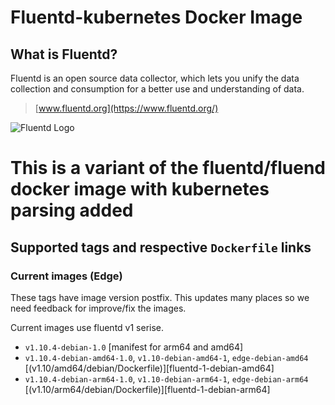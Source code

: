 Fluentd-kubernetes Docker Image
====================

## What is Fluentd?

Fluentd is an open source data collector, which lets you unify the data
collection and consumption for a better use and understanding of data.

> [www.fluentd.org](https://www.fluentd.org/)

![Fluentd Logo](https://www.fluentd.org/assets/img/miscellany/fluentd-logo.png)


# This is a variant of the fluentd/fluend docker image with kubernetes parsing added

## Supported tags and respective `Dockerfile` links

### Current images (Edge)

These tags have image version postfix. This updates many places so we need feedback for improve/fix the images.

Current images use fluentd v1 serise.


- `v1.10.4-debian-1.0` [manifest for arm64 and amd64]
- `v1.10.4-debian-amd64-1.0`, `v1.10-debian-amd64-1`, `edge-debian-amd64`
  [(v1.10/amd64/debian/Dockerfile)][fluentd-1-debian-amd64]
- `v1.10.4-debian-arm64-1.0`, `v1.10-debian-arm64-1`, `edge-debian-arm64`
  [(v1.10/arm64/debian/Dockerfile)][fluentd-1-debian-arm64]
